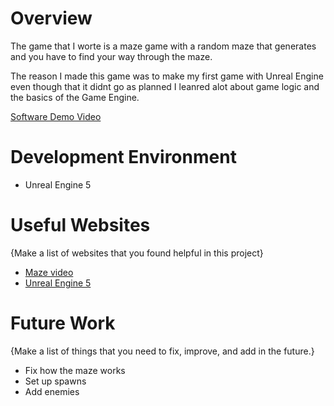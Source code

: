 # Overview
The game that I worte is a maze game with a random maze that generates and you have to find your way
through the maze.

The reason I made this game was to make my first game with Unreal Engine 
even though that it didnt go as planned I leanred alot about game logic and the 
basics of the Game Engine.

[Software Demo Video](https://youtu.be/6IOVwHDFzts)

# Development Environment

* Unreal Engine 5

# Useful Websites

{Make a list of websites that you found helpful in this project}
* [Maze video](https://www.youtube.com/watch?v=Q4aAGLBqnsc&t=46s)
* [Unreal Engine 5](https://www.unrealengine.com/en-US/blog/learn-unreal-engine-5-fast-with-these-new-courses)

# Future Work

{Make a list of things that you need to fix, improve, and add in the future.}
* Fix how the maze works
* Set up spawns
* Add enemies